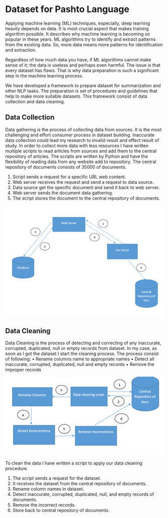 # Dataset for Pashto Language

Applying machine learning (ML) techniques, especially, deep learning heavily depends on data.  It is most crucial aspect that makes training algorithm possible. It describes why machine learning is becoming so popular in these years. ML algorithms try to identify and extract patterns from the existing data. So, more data means more patterns for identification and extraction. 

Regardless of how much data you have, if ML algorithms cannot make sense of it; the data is useless and perhaps even harmful.  The issue is that every dataset has flaws. That is why data preparation is such a significant step in the machine learning process. 

We have developed a framework to prepare dataset for summarization and other NLP tasks. The preparation is set of procedures and guidelines that help to make more suitable datasets. This framework consist of data collection and data cleaning.


## Data Collection

Data gathering is the process of collecting data from sources. It is the most challenging and effort consumer process in dataset building. Inaccurate data collection could lead my research to invalid result and effect result of study. In order to collect more data with less resources I have written multiple scripts to read articles from sources and add them to the central repository of articles. The scripts are written by Python and have the flexibility of reading data from any website add to repository. The central repository of documents consists of 35000 of documents.

1.	Script sends a request for a specific URL web content.
2.	Web server receives the request and send a request to data source.
3.	Data source get the specific document and send it back to web server.
4.	Web server sends the document data gathering.
5.	The script stores the document to the central repository of documents.

<img src="/asset/data-collection.PNG" />

## Data Cleaning 

Data Cleaning is the process of detecting and correcting of any inaccurate, corrupted, duplicated, null or empty records from dataset. In my case, as soon as I got the dataset I start the cleaning process. The process consist of following:
•	Rename columns name to appropriate names
•	Detect all inaccurate, corrupted, duplicated, null and empty records
•	Remove the improper records

<img src="/asset/data-cleaning.PNG" />

To clean the data I have written a script to apply our data cleaning procedure. 

1.	The script sends a request for the dataset.
2.	It receives the dataset from the central repository of documents.
3.	Rename column names in dataset.
4.	Detect inaccurate, corrupted, duplicated, null, and empty records of documents.
5.	Remove the incorrect records.
6.	 Store back to central repository of documents.
